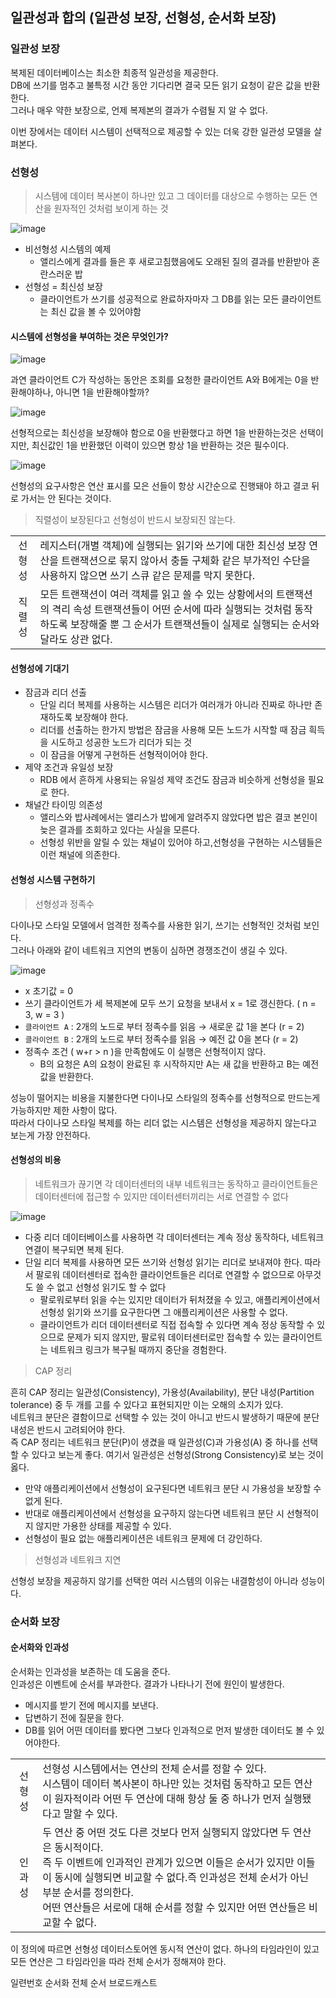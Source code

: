 
## 일관성과 합의 (일관성 보장, 선형성, 순서화 보장)

### 일관성 보장

복제된 데이터베이스는 최소한 최종적 일관성을 제공한다.<br>
DB에 쓰기를 멈추고 불특정 시간 동안 기다리면 결국 모든 읽기 요청이 같은 값을 반환한다.<br>
그러나 매우 약한 보장으로, 언제 복제본의 결과가 수렴될 지 알 수 없다.

이번 장에서는 데이터 시스템이 선택적으로 제공할 수 있는 더욱 강한 일관성 모델을 살펴본다.

### 선형성

> 시스템에 데이터 복사본이 하나만 있고 그 데이터를 대상으로 수행하는 모든 연산을 원자적인 것처럼 보이게 하는 것


![image](https://github.com/rachel5004/23-11-DesigningDataIntensiveApplications/assets/75432228/8a34d823-5d68-45cd-a1a5-03906d48d917)

- 비선형성 시스템의 예제
  - 앨리스에게 결과를 들은 후 새로고침했음에도 오래된 질의 결과를 반환받아 혼란스러운 밥
- 선형성 = 최신성 보장
  - 클라이언트가 쓰기를 성공적으로 완료하자마자 그 DB를 읽는 모든 클라이언트는 최신 값을 볼 수 있어야함


#### 시스템에 선형성을 부여하는 것은 무엇인가?

![image](https://github.com/rachel5004/23-11-DesigningDataIntensiveApplications/assets/75432228/76e181a8-ff1d-4a76-8648-64c9c32fa717)


과연 클라이언트 C가 작성하는 동안은 조회를 요청한 클라이언트 A와 B에게는 0을 반환해야하나, 아니면 1을 반환해야할까?

![image](https://github.com/rachel5004/23-11-DesigningDataIntensiveApplications/assets/75432228/89432f6a-6bd1-4dbf-aa34-da43e60c2d68)


선형적으로는 최신성을 보장해야 함으로 0을 반환했다고 하면 1을 반환하는것은 선택이지만, 최신값인 1을 반환했던 이력이 있으면 항상 1을 반환하는 것은 필수이다.

![image](https://github.com/rachel5004/23-11-DesigningDataIntensiveApplications/assets/75432228/5ca4879f-232d-400a-8a90-902a9b49d85b)


선형성의 요구사항은 연산 표시를 모은 선들이 항상 시간순으로 진행돼야 하고 결코 뒤로 가서는 안 된다는 것이다.

> 직렬성이 보장된다고 선형성이 반드시 보장되진 않는다.

| | |
|:--:|:--|
|선형성	| 레지스터(개별 객체)에 실행되는 읽기와 쓰기에 대한 최신성 보장	연산을 트랜잭션으로 묶지 않아서 충돌 구체화 같은 부가적인 수단을 사용하지 않으면 쓰기 스큐 같은 문제를 막지 못한다.|
|직렬성|	모든 트랜잭션이 여러 객체를 읽고 쓸 수 있는 상황에서의 트랜잭션의 격리 속성	트랜잭션들이 어떤 순서에 따라 실행되는 것처럼 동작하도록 보장해줄 뿐 그 순서가 트랜잭션들이 실제로 실행되는 순서와 달라도 상관 없다.|


#### 선형성에 기대기

- 잠금과 리더 선출
  - 단일 리더 복제를 사용하는 시스템은 리더가 여러개가 아니라 진짜로 하나만 존재하도록 보장해야 한다.
  - 리더를 선출하는 한가지 방법은 잠금을 사용해 모든 노드가 시작할 때 잠금 흭득을 시도하고 성공한 노드가 리더가 되는 것
  - 이 잠금을 어떻게 구현하든 선형적이어야 한다.
- 제약 조건과 유일성 보장
  - RDB 에서 흔하게 사용되는 유일성 제약 조건도 잠금과 비슷하게 선형성을 필요로 한다.
- 채널간 타이밍 의존성
  - 앨리스와 밥사례에서는 앨리스가 밥에게 알려주지 않았다면 밥은 결코 본인이 늦은 결과를 조회하고 있다는 사실을 모른다.
  - 선형성 위반을 알릴 수 있는 채널이 있어야 하고,선형성을 구현하는 시스템들은 이런 채널에 의존한다.


#### 선형성 시스템 구현하기

> 선형성과 정족수

다이나모 스타일 모델에서 엄격한 정족수를 사용한 읽기, 쓰기는 선형적인 것처럼 보인다.<br>
그러나 아래와 같이 네트워크 지연의 변동이 심하면 경쟁조건이 생길 수 있다.

![image](https://github.com/rachel5004/23-11-DesigningDataIntensiveApplications/assets/75432228/4179ca3e-4b41-4321-992b-3c776c0317f6)


- x 초기값 = 0
- 쓰기 클라이언트가 세 복제본에 모두 쓰기 요청을 보내서 x = 1로 갱신한다. ( n = 3, w = 3 )
- `클라이언트 A` : 2개의 노드로 부터 정족수를 읽음 → 새로운 값 1을 본다 (r = 2)
- `클라이언트 B` : 2개의 노드로 부터 정족수를 읽음 → 예전 값 0을 본다 (r = 2)
- 정족수 조건 ( w+r > n )을 만족함에도 이 실행은 선형적이지 않다.
  - B의 요청은 A의 요청이 완료된 후 시작하지만 A는 새 값을 반환하고 B는 예전 값을 반환한다.
 
    
성능이 떨어지는 비용을 지불한다면 다이나모 스타일의 정족수를 선형적으로 만드는게 가능하지만 제한 사항이 많다.<br>
따라서 다이나모 스타일 복제를 하는 리더 없는 시스템은 선형성을 제공하지 않는다고 보는게 가장 안전하다.

#### 선형성의 비용

> 네트워크가 끊기면 각 데이터센터의 내부 네트워크는 동작하고 클라이언트들은 데이터센터에 접근할 수 있지만 데이터센터끼리는 서로 연결할 수 없다

![image](https://github.com/rachel5004/23-11-DesigningDataIntensiveApplications/assets/75432228/a9c79efc-e092-431f-9e30-fe1d1bdf9228)



- 다중 리더 데이터베이스를 사용하면 각 데이터센터는 계속 정상 동작하다, 네트워크 연결이 복구되면 복제 된다.
- 단일 리더 복제를 사용하면 모든 쓰기와 선형성 읽기는 리더로 보내져야 한다. 따라서 팔로워 데이터센터로 접속한 클라이언트들은 리더로 연결할 수 없으므로 아무것도 쓸 수 없고 선형성 읽기도 할 수 없다
  - 팔로워로부터 읽을 수는 있지만 데이터가 뒤처졌을 수 있고, 애플리케이션에서 선형성 읽기와 쓰기를 요구한다면 그 애플리케이션은 사용할 수 없다.
  - 클라이언트가 리더 데이터센터로 직접 접속할 수 있다면 계속 정상 동작할 수 있으므로 문제가 되지 않지만, 팔로워 데이터센터로만 접속할 수 있는 클라이언트는 네트워크 링크가 복구될 때까지 중단을 경험한다.

> CAP 정리

흔히 CAP 정리는 일관성(Consistency), 가용성(Availability), 분단 내성(Partition tolerance) 중 두 개를 고를 수 있다고 표현되지만 이는 오해의 소지가 있다.<br>
네트워크 분단은 결함이므로 선택할 수 있는 것이 아니고 반드시 발생하기 때문에 분단 내성은 반드시 고려되어야 한다.<br>
즉 CAP 정리는 네트워크 분단(P)이 생겼을 때 일관성(C)과 가용성(A) 중 하나를 선택할 수 있다고 보는게 좋다. 여기서 일관성은 선형성(Strong Consistency)로 보는 것이 옳다.

- 만약 애플리케이션에서 선형성이 요구된다면 네트워크 분단 시 가용성을 보장할 수 없게 된다.
- 반대로 애플리케이션에서 선형성을 요구하지 않는다면 네트워크 분단 시 선형적이지 않지만 가용한 상태를 제공할 수 있다.
- 선형성이 필요 없는 애플리케이션은 네트워크 문제에 더 강인하다.

> 선형성과 네트워크 지연

선형성 보장을 제공하지 않기를 선택한 여러 시스템의 이유는 내결함성이 아니라 성능이다.

### 순서화 보장

#### 순서화와 인과성

순서화는 인과성을 보존하는 데 도움을 준다.<br>
인과성은 이벤트에 순서를 부과한다. 결과가 나타나기 전에 원인이 발생한다.

- 메시지를 받기 전에 메시지를 보낸다.
- 답변하기 전에 질문을 한다.
- DB를 읽어 어떤 데이터를 봤다면 그보다 인과적으로 먼저 발생한 데이터도 볼 수 있어야한다.

| | |
|:--:|:--|
|선형성|	선형성 시스템에서는 연산의 전체 순서를 정할 수 있다.<br>시스템이 데이터 복사본이 하나만 있는 것처럼 동작하고 모든 연산이 원자적이라 어떤 두 연산에 대해 항상 둘 중 하나가 먼저 실행됐다고 말할 수 있다.|
|인과성|	두 연산 중 어떤 것도 다른 것보다 먼저 실행되지 않았다면 두 연산은 동시적이다.<br>즉 두 이벤트에 인과적인 관계가 있으면 이들은 순서가 있지만 이들이 동시에 실행되면 비교할 수 없다.즉 인과성은 전체 순서가 아닌 부분 순서를 정의한다. <br>어떤 연산들은 서로에 대해 순서를 정할 수 있지만 어떤 연산들은 비교할 수 없다.|


이 정의에 따르면 선형성 데이터스토어엔 동시적 연산이 없다. 하나의 타임라인이 있고 모든 연산은 그 타임라인을 따라 전체 순서가 정해져야 한다.

일련번호 순서화
전체 순서 브로드캐스트

